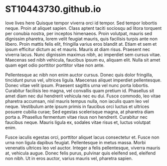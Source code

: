 # ST10443730.github.io
love lives here Quisque tempor viverra orci id tempor. Sed tempor lobortis neque. Proin at aliquet sapien. Class aptent taciti sociosqu ad litora torquent per conubia nostra, per inceptos himenaeos. Proin volutpat, mauris sed dignissim pharetra, lorem velit feugiat mauris, quis facilisis turpis ante non libero. Proin mattis felis elit, fringilla varius eros blandit at. Etiam et sem et ipsum efficitur dictum ac et mauris. Mauris at diam risus. Praesent nec viverra lacus. Nunc dignissim maximus nibh, ac imperdiet sem cursus vitae. Maecenas sed nibh vehicula, faucibus ipsum eu, aliquam elit. Nulla sit amet quam eget odio porttitor porttitor vitae non ante.

Pellentesque ac nibh non enim auctor cursus. Donec quis dolor fringilla, tincidunt purus vel, ultrices ligula. Maecenas aliquet imperdiet pellentesque. Donec vitae velit ipsum. Praesent sagittis urna vel nunc porta lobortis. Curabitur facilisis leo magna, vel convallis quam pretium id. Phasellus sit amet diam nec dui hendrerit vehicula nec eu dui. Fusce commodo, leo vitae pharetra accumsan, nisl mauris tempus nulla, non iaculis quam leo vel neque. Vestibulum ante ipsum primis in faucibus orci luctus et ultrices posuere cubilia curae; Sed egestas scelerisque magna, at pharetra diam porta a. Phasellus fermentum vitae risus non hendrerit. Curabitur nec faucibus neque. Mauris ligula ex, sodales vitae risus et, luctus volutpat enim.

Fusce iaculis egestas orci, porttitor aliquet lacus consectetur et. Fusce non urna non ligula dapibus feugiat. Pellentesque in metus massa. Morbi venenatis ultrices leo vel auctor. Integer a felis pellentesque, viverra mauris at, vehicula augue. Donec felis purus, pulvinar quis eleifend sed, eleifend non nibh. Ut in eros auctor, varius mauris vel, pharetra sapien.

